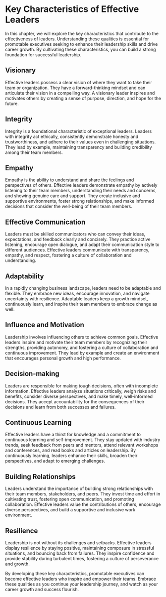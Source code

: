 Key Characteristics of Effective Leaders
===================================================

In this chapter, we will explore the key characteristics that contribute to the effectiveness of leaders. Understanding these qualities is essential for promotable executives seeking to enhance their leadership skills and drive career growth. By cultivating these characteristics, you can build a strong foundation for successful leadership.

Visionary
---------

Effective leaders possess a clear vision of where they want to take their team or organization. They have a forward-thinking mindset and can articulate their vision in a compelling way. A visionary leader inspires and motivates others by creating a sense of purpose, direction, and hope for the future.

Integrity
---------

Integrity is a foundational characteristic of exceptional leaders. Leaders with integrity act ethically, consistently demonstrate honesty and trustworthiness, and adhere to their values even in challenging situations. They lead by example, maintaining transparency and building credibility among their team members.

Empathy
-------

Empathy is the ability to understand and share the feelings and perspectives of others. Effective leaders demonstrate empathy by actively listening to their team members, understanding their needs and concerns, and showing genuine care and support. They create inclusive and supportive environments, foster strong relationships, and make informed decisions that consider the well-being of their team members.

Effective Communication
-----------------------

Leaders must be skilled communicators who can convey their ideas, expectations, and feedback clearly and concisely. They practice active listening, encourage open dialogue, and adapt their communication style to different audiences. Effective leaders communicate with transparency, empathy, and respect, fostering a culture of collaboration and understanding.

Adaptability
------------

In a rapidly changing business landscape, leaders need to be adaptable and flexible. They embrace new ideas, encourage innovation, and navigate uncertainty with resilience. Adaptable leaders keep a growth mindset, continuously learn, and inspire their team members to embrace change as well.

Influence and Motivation
------------------------

Leadership involves influencing others to achieve common goals. Effective leaders inspire and motivate their team members by recognizing their strengths, providing autonomy, and fostering a culture of collaboration and continuous improvement. They lead by example and create an environment that encourages personal growth and high performance.

Decision-making
---------------

Leaders are responsible for making tough decisions, often with incomplete information. Effective leaders analyze situations critically, weigh risks and benefits, consider diverse perspectives, and make timely, well-informed decisions. They accept accountability for the consequences of their decisions and learn from both successes and failures.

Continuous Learning
-------------------

Effective leaders have a thirst for knowledge and a commitment to continuous learning and self-improvement. They stay updated with industry trends, seek feedback from peers and mentors, attend relevant workshops and conferences, and read books and articles on leadership. By continuously learning, leaders enhance their skills, broaden their perspectives, and adapt to emerging challenges.

Building Relationships
----------------------

Leaders understand the importance of building strong relationships with their team members, stakeholders, and peers. They invest time and effort in cultivating trust, fostering open communication, and promoting collaboration. Effective leaders value the contributions of others, encourage diverse perspectives, and build a supportive and inclusive work environment.

Resilience
----------

Leadership is not without its challenges and setbacks. Effective leaders display resilience by staying positive, maintaining composure in stressful situations, and bouncing back from failures. They inspire confidence and provide stability during turbulent times, fostering a culture of perseverance and growth.

By developing these key characteristics, promotable executives can become effective leaders who inspire and empower their teams. Embrace these qualities as you continue your leadership journey, and watch as your career growth and success flourish.

